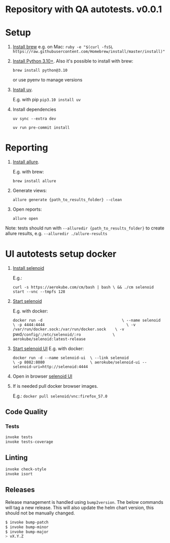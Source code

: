 # Repository with QA autotests. v0.0.1

# Setup

1. [Install brew](https://www.ruby-lang.org/en/documentation/installation/)
   e.g. on Mac:
   `ruby -e "$(curl -fsSL https://raw.githubusercontent.com/Homebrew/install/master/install)"`
2. [Install Python 3.10+](https://www.python.org/downloads/). Also it's possible to install with brew:

   `brew install python@3.10`

   or use pyenv to manage versions
3. [Install uv](https://docs.astral.sh/uv/getting-started/installation/#installation-methods).

   E.g. with pip `pip3.10 install uv`
4. Install dependencies

   `uv sync --extra dev`

   `uv run pre-commit install`

# Reporting

1. [Install allure](https://docs.qameta.io/allure/#_get_started).

   E.g. with brew:

   `brew install allure`
2. Generate views:

   `allure generate {path_to_results_folder} --clean`
3. Open reports:

   `allure open`

Note: tests should run with ```--alluredir {path_to_results_folder}``` to create allure results, e.g.
```--alluredir ./allure-results```

# UI autotests setup docker
1. [Install selenoid](https://aerokube.com/selenoid/latest/#_getting_started)

   E.g.:

   `curl -s https://aerokube.com/cm/bash | bash \
   && ./cm selenoid start --vnc --tmpfs 128`
2. [Start selenoid](https://aerokube.com/selenoid/latest/#_start_selenoid)

   E.g. with docker:

   `docker run -d                                   \
   --name selenoid                                 \
   -p 4444:4444                                    \
   -v /var/run/docker.sock:/var/run/docker.sock    \
   -v `pwd`/config/:/etc/selenoid/:ro              \
   aerokube/selenoid:latest-release`
3. [Start selenoid UI](https://aerokube.com/selenoid-ui/latest/#_quick_start_guide)
   E.g. with docker:

   `docker run -d --name selenoid-ui  \
   --link selenoid                 \
   -p 8082:8080                    \
   aerokube/selenoid-ui --selenoid-uri=http://selenoid:4444`
4. Open in browser [selenoid UI](http://localhost:8082/#/)
5. If is needed pull docker browser images.

   E.g.: `docker pull selenoid/vnc:firefox_57.0`

## Code Quality

### Tests

```bash
invoke tests
invoke tests-coverage
```

## Linting

```bash
invoke check-style
invoke isort
```

## Releases

Release management is handled using `bump2version`. The below commands will tag
a new release. This will also update the helm chart version, this should not be
manually changed.

```bash
$ invoke bump-patch
$ invoke bump-minor
$ invoke bump-major
> vX.Y.Z
```
